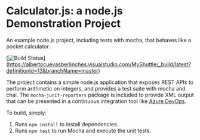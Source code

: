 Calculator.js: a node.js Demonstration Project
==============================================
An example node.js project, including tests with mocha, that behaves like
a pocket calculator.


[![Build Status](https://albertocuevasberlinches.visualstudio.com/MyShuttle/_apis/build/status/albertocber.calculator?branchName=master)]
(https://albertocuevasberlinches.visualstudio.com/MyShuttle/_build/latest?definitionId=13&branchName=master)

The project contains a simple node.js application that exposes REST APIs
to perform arithmetic on integers, and provides a test suite with mocha
and chai.  The `mocha-junit-reporters` package is included to provide XML
output that can be presented in a continuous integration tool like
[Azure DevOps](https://azure.com/devops).

To build, simply:

1. Runs `npm install` to install dependencies.
2. Runs `npm test` to run Mocha and execute the unit tests.


